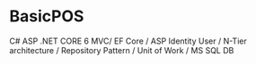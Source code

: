 # BasicPOS

C# ASP .NET CORE 6 MVC/
EF Core /
ASP Identity User / 
N-Tier architecture /
Repository Pattern /
Unit of Work /
MS SQL DB 

